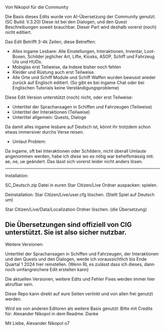 Von Nikopol für die Community


Die Basis dieses Edits wurde von AI-Übersetzung der Community genutzt. (SC Build: V.3.20)
Diese ist bei den Dialogen, und den Quest Beschreibungen soweit brauchbar.
Dieser Part wird deshalb vorerst (noch) nicht editiert.

Das Edit Betrifft 3-4k Zeilen, diese Betreffen:

- Alles ingame Lesbare: 
Alle Einstellungen, Interaktionen, Inventar, Loot-Boxen, Schilder jeglicher Art, Lifte, Kiosks, ASOP, Schiff und Fahrzeug UIs und HUDs. 
- Mobiglas erst Teilweise, da Indexe bisher noch fehlen 
- Kleider und Rüstung auch erst Teilweise.
- Alle Orte und Schiff Module und Schiff Waffen wurden bewusst wieder zurück auf Englisch editiert.
(So gibt es bei ingame Chat oder bei Englischen Tutorials keine Verständigungsprobleme)

Diese Edit Version unterstützt (noch) nicht, oder erst Teilweise:

- Untertitel der Sprachansagen in Schiffen und Fahrzeugen (Teilweise)
- Untertitel der Interaktionen (Teilweise)
- Untertitel allgemein: Quests, Dialoge


Da damit alles ingame lesbare auf Deutsch ist, könnt ihr trotzdem schon etwas immersiver durchs Verse reisen.


- Umlaut Problem:

Da ingame, oft bei Interaktionen oder Schildern, nicht überall Umlaute angenommen werden, 
habe ich diese wo es nötig war behelfsmässig mit: ae, oe, ue geändert. 
Das lässt sich vorerst leider nicht anders lösen.


---------------
Installation: 

SC_Deutsch.zip Datei in euren Star Citizen/Live Ordner auspacken: spielen.

Deinstallation: 
Star Citizen/Live/user.cfg löschen. (Stellt Spiel auf Deutsch um)

Star Citizen/Live/Data/Localization Ordner löschen. (die Übersetzung)

Die Übersetzungen sind offiziell von CIG unterstützt. 
Sie ist also sicher nutzbar.
-------------


Weitere Versionen:

Untertitel der Sprachansagen in Schiffen und Fahrzeugen, der Interaktionen und den Quests und den Dialogen, 
werde ich voraussichtlich bis Ende Quartal 1 2024 hier reinstellen. 
(Wenn RL es zulässt dass ich dieses, dann noch umfangreichere Edit erstellen kann)



Die aktuellen Versionen, weitere Edits und Fehler Fixes  werden immer hier abrufbar sein.

Diese Repo kann direkt auf eure Seiten verlinkt und von allen frei genutzt werden.

Wird sie von anderen Editoren als weitere Basis genutzt: Bitte mit Credits für: Alexander Nikopol in dem Readme. Danke


Mit Liebe, Alexander Nikopol o7

